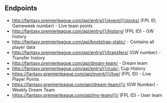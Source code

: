 ## Endpoints

 - http://fantasy.premierleague.com/api/entry/{}/event/{}/picks/ (FPL ID, Gameweek number) - Live team points
 - http://fantasy.premierleague.com/api/entry/{}/history/ (FPL ID) - GW history
 - http://fantasy.premierleague.com/api/bootstrap-static/  - Contains all player data
 - http://fantasy.premierleague.com/api/entry/{}/transfers/ (GW number) - Transfer history
 - http://fantasy.premierleague.com/api/dream-team/  - Dream team
 - http://fantasy.premierleague.com/api/entry/{}/cup/- Cup History
 - https://fantasy.premierleague.com/api/event/{}/live/ (FPL ID) - Live Player Points
 - https://fantasy.premierleague.com/api/dream-team/{}/ (GW Number) - Weekly Dream Team
 - https://fantasy.premierleague.com/api/my-team/{}/ (FPL ID) - User team
